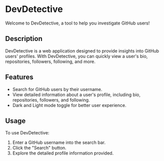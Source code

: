 # DevDetective

Welcome to DevDetective, a tool to help you investigate GitHub users!

## Description

DevDetective is a web application designed to provide insights into GitHub users' profiles. With DevDetective, you can quickly view a user's bio, repositories, followers, following, and more.

## Features

- Search for GitHub users by their username.
- View detailed information about a user's profile, including bio, repositories, followers, and following.
- Dark and Light mode toggle for better user experience.

## Usage

To use DevDetective:

1. Enter a GitHub username into the search bar.
2. Click the "Search" button.
3. Explore the detailed profile information provided.
